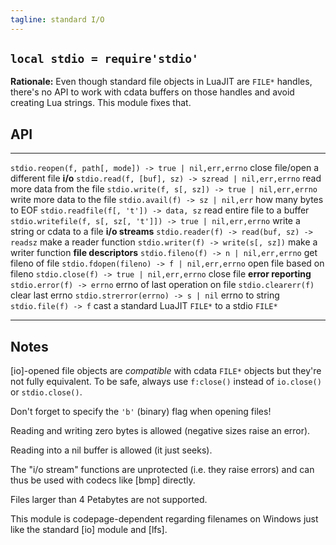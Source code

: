 ```yaml
---
tagline: standard I/O
---
```


## `local stdio = require'stdio'`

__Rationale:__ Even though standard file objects in LuaJIT are `FILE*`
handles, there's no API to work with cdata buffers on those handles
and avoid creating Lua strings. This module fixes that.

## API

---------------------------------------------------------------- ----------------------------------------------------------------
`stdio.reopen(f, path[, mode]) -> true | nil,err,errno`          close file/open a different file
__i/o__
`stdio.read(f, [buf], sz) -> szread | nil,err,errno`             read more data from the file
`stdio.write(f, s[, sz]) -> true | nil,err,errno`                write more data to the file
`stdio.avail(f) -> sz | nil,err`                                 how many bytes to EOF
`stdio.readfile(f[, 't']) -> data, sz`                           read entire file to a buffer
`stdio.writefile(f, s[, sz[, 't']]) -> true | nil,err,errno`     write a string or cdata to a file
__i/o streams__
`stdio.reader(f) -> read(buf, sz) -> readsz`                     make a reader function
`stdio.writer(f) -> write(s[, sz])`                              make a writer function
__file descriptors__
`stdio.fileno(f) -> n | nil,err,errno`                           get fileno of file
`stdio.fdopen(fileno) -> f | nil,err,errno`                      open file based on fileno
`stdio.close(f) -> true | nil,err,errno`                         close file
__error reporting__
`stdio.error(f) -> errno`                                        errno of last operation on file
`stdio.clearerr(f)`                                              clear last errno
`stdio.strerror(errno) -> s | nil`                               errno to string
`stdio.file(f) -> f`                                             cast a standard LuaJIT `FILE*` to a stdio `FILE*`
---------------------------------------------------------------- ----------------------------------------------------------------

## Notes

[io]-opened file objects are _compatible_ with cdata `FILE*`
objects but they're not fully equivalent. To be safe, always use `f:close()`
instead of `io.close()` or `stdio.close()`.

Don't forget to specify the `'b'` (binary) flag when opening files!

Reading and writing zero bytes is allowed (negative sizes raise an error).

Reading into a nil buffer is allowed (it just seeks).

The "i/o stream" functions are unprotected (i.e. they raise errors)
and can thus be used with codecs like [bmp] directly.

Files larger than 4 Petabytes are not supported.

This module is codepage-dependent regarding filenames on Windows just
like the standard [io] module and [lfs].

